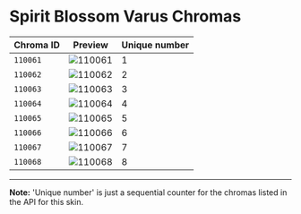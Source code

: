 # Spirit Blossom Varus Chromas

| Chroma ID | Preview | Unique number |
|---|---|---|
| `110061` | ![110061](https://raw.communitydragon.org/latest/plugins/rcp-be-lol-game-data/global/default/v1/champion-chroma-images/110/110061.png) | 1 |
| `110062` | ![110062](https://raw.communitydragon.org/latest/plugins/rcp-be-lol-game-data/global/default/v1/champion-chroma-images/110/110062.png) | 2 |
| `110063` | ![110063](https://raw.communitydragon.org/latest/plugins/rcp-be-lol-game-data/global/default/v1/champion-chroma-images/110/110063.png) | 3 |
| `110064` | ![110064](https://raw.communitydragon.org/latest/plugins/rcp-be-lol-game-data/global/default/v1/champion-chroma-images/110/110064.png) | 4 |
| `110065` | ![110065](https://raw.communitydragon.org/latest/plugins/rcp-be-lol-game-data/global/default/v1/champion-chroma-images/110/110065.png) | 5 |
| `110066` | ![110066](https://raw.communitydragon.org/latest/plugins/rcp-be-lol-game-data/global/default/v1/champion-chroma-images/110/110066.png) | 6 |
| `110067` | ![110067](https://raw.communitydragon.org/latest/plugins/rcp-be-lol-game-data/global/default/v1/champion-chroma-images/110/110067.png) | 7 |
| `110068` | ![110068](https://raw.communitydragon.org/latest/plugins/rcp-be-lol-game-data/global/default/v1/champion-chroma-images/110/110068.png) | 8 |

---

**Note:** 'Unique number' is just a sequential counter for the chromas listed in the API for this skin.